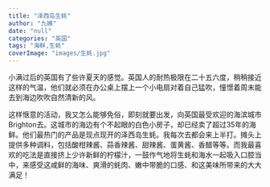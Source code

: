 ```yaml
---
title: "泽西岛生蚝"
author: "九姨"
date: "null"
categories: "英国"
tags: "海鲜,生蚝"
coverImage: "images/生蚝.jpg"
---
```


小满过后的英国有了些许夏天的感觉。英国人的耐热极限在二十五六度，稍稍接近这样的气温，他们就必须在办公桌上摆上一个小电扇对着自己猛吹，憧憬着周末能去到海边吹吹自然清新的风。

这样惬意的活动，我又怎么能够免俗，即刻就要出发，向英国最受欢迎的海滨城市Brighton去。这城市的海边有个不起眼的白色小房子，却已经卖了超过35年的海鲜。他们最热门的产品是现点现开的泽西岛生蚝。我每次去都会来上半打。摊头上提供多种调料，包括酸柑辣酱、蒜香辣酱、甜辣酱、蛋黄酱、香醋等等。而我最喜欢的吃法是直接挤上少许新鲜的柠檬汁，一鼓作气地将生蚝和海水一起吸入口腔当中，来感受这咸鲜的海味、爽滑的蚝肉、嫩中带脆的口感、和这美味所带来的大大满足！
